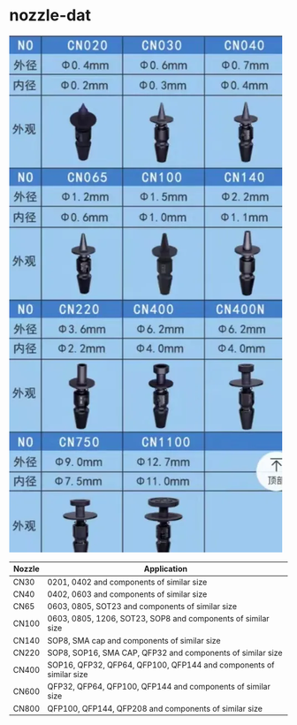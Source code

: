 
# nozzle-dat

![](2025-04-02-13-57-20.png)

| Nozzle | Application                                                        |
| ------ | ------------------------------------------------------------------ |
| CN30   | 0201, 0402 and components of similar size                          |
| CN40   | 0402, 0603 and components of similar size                          |
| CN65   | 0603, 0805, SOT23 and components of similar size                   |
| CN100  | 0603, 0805, 1206, SOT23, SOP8 and components of similar size       |
| CN140  | SOP8, SMA cap and components of similar size                       |
| CN220  | SOP8, SOP16, SMA CAP, QFP32 and components of similar size         |
| CN400  | SOP16, QFP32, QFP64, QFP100, QFP144 and components of similar size |
| CN600  | QFP32, QFP64, QFP100, QFP144 and components of similar size         |
| CN800  | QFP100, QFP144, QFP208 and components of similar size               |